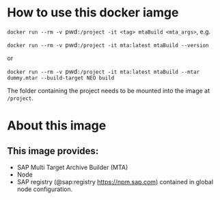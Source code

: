 # How to use this docker iamge

`docker run --rm -v `pwd`:/project -it <tag> mtaBuild <mta_args>`, e.g.

`docker run --rm -v `pwd`:/project -it mta:latest mtaBuild --version`

or

`docker run --rm -v `pwd`:/project -it mta:latest mtaBuild --mtar dummy.mtar --build-target NEO build`

The folder containing the project needs to be mounted into the image at `/project`.

# About this image

## This image provides:

- SAP Multi Target Archive Builder (MTA)
- Node
- SAP registry (@sap:registry https://npm.sap.com) contained in global node configuration.

